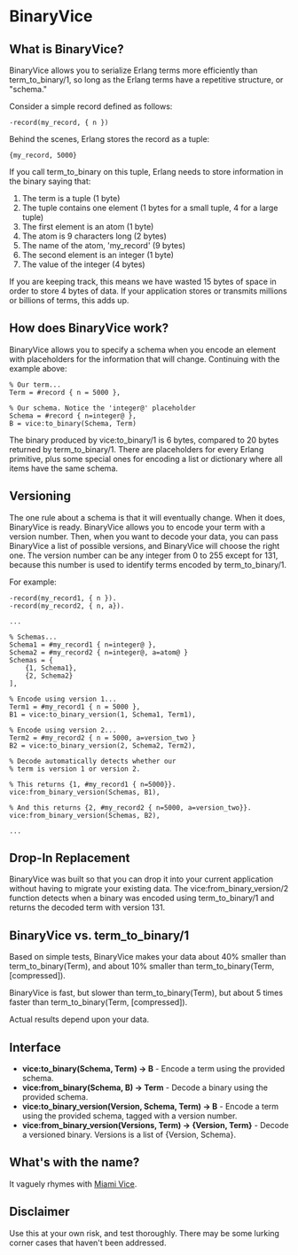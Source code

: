 <h1>BinaryVice</h1>

<h2>What is BinaryVice?</h2>

BinaryVice allows you to serialize Erlang terms more efficiently than term_to_binary/1, so long as the Erlang terms have a repetitive structure, or "schema."

Consider a simple record defined as follows:

	-record(my_record, { n })
	
Behind the scenes, Erlang stores the record as a tuple:

	{my_record, 5000}
	
If you call term_to_binary on this tuple, Erlang needs to store information in the binary saying that:

1. The term is a tuple (1 byte)
2. The tuple contains one element (1 bytes for a small tuple, 4 for a large tuple)
3. The first element is an atom (1 byte)
4. The atom is 9 characters long (2 bytes)
5. The name of the atom, 'my_record' (9 bytes)
6. The second element is an integer (1 byte)
7. The value of the integer (4 bytes)

If you are keeping track, this means we have wasted 15 bytes of space in order to store 4 bytes of data. If your application stores or transmits millions or billions of terms, this adds up.

<h2>How does BinaryVice work?</h2>

BinaryVice allows you to specify a schema when you encode an element with placeholders for the information that will change. Continuing with the example above:

	% Our term...
	Term = #record { n = 5000 },
	
	% Our schema. Notice the 'integer@' placeholder 
	Schema = #record { n=integer@ },
	B = vice:to_binary(Schema, Term)
	
The binary produced by vice:to_binary/1 is 6 bytes, compared to 20 bytes returned by term_to_binary/1. There are placeholders for every Erlang primitive, plus some special ones for encoding a list or dictionary where all items have the same schema.

<h2>Versioning</h2>

The one rule about a schema is that it will eventually change. When it does, BinaryVice is ready. BinaryVice allows you to encode your term with a version number. Then, when you want to decode your data, you can pass BinaryVice a list of possible versions, and BinaryVice will choose the right one. The version number can be any integer from 0 to 255 except for 131, because this number is used to identify terms encoded by term_to_binary/1.

For example:

	-record(my_record1, { n }).
	-record(my_record2, { n, a}).
	
	...
	
	% Schemas...
	Schema1 = #my_record1 { n=integer@ },
	Schema2 = #my_record2 { n=integer@, a=atom@ }
	Schemas = {
		{1, Schema1},
		{2, Schema2}
	],
	
	% Encode using version 1...
	Term1 = #my_record1 { n = 5000 },
	B1 = vice:to_binary_version(1, Schema1, Term1),

	% Encode using version 2...
	Term2 = #my_record2 { n = 5000, a=version_two }
	B2 = vice:to_binary_version(2, Schema2, Term2),
	
	% Decode automatically detects whether our
	% term is version 1 or version 2.	
	
	% This returns {1, #my_record1 { n=5000}}.
	vice:from_binary_version(Schemas, B1),
	
	% And this returns {2, #my_record2 { n=5000, a=version_two}}.
	vice:from_binary_version(Schemas, B2),
	
	...


<h2>Drop-In Replacement</h2>

BinaryVice was built so that you can drop it into your current application without having to migrate your existing data. The vice:from_binary_version/2 function detects when a binary was encoded using term_to_binary/1 and returns the decoded term with version 131.

<h2>BinaryVice vs. term_to_binary/1</h2>

Based on simple tests, BinaryVice makes your data about 40% smaller than term_to_binary(Term), and about 10% smaller than term_to_binary(Term, [compressed]). 

BinaryVice is fast, but slower than term_to_binary(Term), but about 5 times faster than term_to_binary(Term, [compressed]). 

Actual results depend upon your data.

<h2>Interface</h2>

* <b>vice:to_binary(Schema, Term) -> B</b> - Encode a term using the provided schema.
* <b>vice:from_binary(Schema, B) -> Term</b> - Decode a binary using the provided schema.
* <b>vice:to_binary_version(Version, Schema, Term) -> B</b> - Encode a term using the provided schema, tagged with a version number.
* <b>vice:from_binary_version(Versions, Term) -> {Version, Term}</b> - Decode a versioned binary. Versions is a list of {Version, Schema}.

<h2>What's with the name?</h2>

It vaguely rhymes with <a href="http://en.wikipedia.org/wiki/Miami_Vice">Miami Vice</a>.

<h2>Disclaimer</h2>

Use this at your own risk, and test thoroughly. There may be some lurking corner cases that haven't been addressed.
